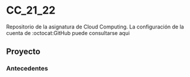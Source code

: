 # CC_21_22
Repositorio de la asignatura de Cloud Computing. La configuración de la cuenta de :octocat:GitHub  puede consultarse aqui

## Proyecto
### Antecedentes

